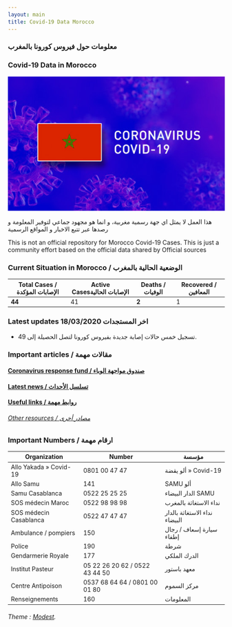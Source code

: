 ```yaml
---
layout: main
title: Covid-19 Data Morocco
---
```


### معلومات حول فيروس كورونا بالمغرب
### Covid-19 Data in Morocco

![Covid-19 Maroc](rsc/covid-19.jpg)

هذا العمل لا يمثل اي جهة رسمية مغربية، و انما هو مجهود جماعي لتوفير المعلومة و رصدها عبر تتبع الاخبار و المواقع الرسمية

This is not an official repository for Morocco Covid-19 Cases. This is just a community effort based on the official data shared by Official sources

###  Current Situation in Morocco / الوضعية الحالية بالمغرب

| Total Cases / الإصابات المؤكدة 	| Active Casesالإصابات الحالية 	| Deaths / الوفيات 	| Recovered / المعافين 	  |
|--------------------------------	|------------------------------	|------------------	|----------------------	|
|             **44**               	|              41              	|       **2**        	|           1          	|

### Latest updates **18/03/2020** اخر المستجدات
+ تسجيل خمس حالات إصابة جديدة بفيروس كورونا لتصل الحصيلة إلى 49.

### Important articles / مقالات مهمة
#### [Coronavirus response fund / صندوق مواجهة الوباء](COVID19-MA-fund)
#### [Latest news / تسلسل الأحداث](news)
#### [Useful links / روابط مهمة](useful-links)
###### [Other resources / مصادر أخرى](https://github.com/aboullaite/Covid19-MA)


### Important Numbers / ارقام مهمة 

| Organization               | Number                         | مؤسسة               |
| ---------------------- | ------------------------------ | ------------------------------ |
| Allo Yakada » Covid-19 | 0801 00 47 47                  | ألو يقضة » Covid-19             |
| Allo Samu              | 141                            | SAMU ألو                        |
| Samu Casablanca        | 0522 25 25 25                  | الدار البيضاء SAMU              |
| SOS médecin Maroc      | 0522 98 98 98                  | نداء الاستغاثة بالمغرب           |
| SOS médecin Casablanca | 0522 47 47 47                  | نداء الاستغاثة بالدار البيضاء    |
| Ambulance / pompiers   | 150                            | سيارة إسعاف / رجال إطفاء        |
| Police                 | 190                            | شرطة                            |
| Gendarmerie Royale     | 177                            | الدرك الملكي                    |
| Institut Pasteur       | 05 22 26 20 62 / 0522 43 44 50 | معهد باستور                     |
| Centre Antipoison      | 0537 68 64 64 / 0801 00 01 80  | مركز السموم                     |
| Renseignements         | 160                            | المعلومات                       |


###### Theme : [Modest](https://github.com/markdowncss/modest).